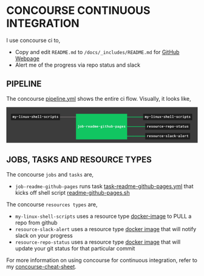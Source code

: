 # CONCOURSE CONTINUOUS INTEGRATION

I use concourse ci to,

* Copy and edit `README.md` to `/docs/_includes/README.md` for
  [GitHub Webpage](https://jeffdecola.github.io/my-linux-shell-scripts/)
* Alert me of the progress via repo status and slack

## PIPELINE

The concourse
[pipeline.yml](https://github.com/JeffDeCola/my-linux-shell-scripts/blob/master/ci/pipeline.yml)
shows the entire ci flow. Visually, it looks like,

![IMAGE - my-linux-shell-scripts concourse ci pipeline - IMAGE](docs/pics/my-linux-shell-scripts-pipeline.jpg)

## JOBS, TASKS AND RESOURCE TYPES

The concourse `jobs` and `tasks` are,

* `job-readme-github-pages` runs task
  [task-readme-github-pages.yml](https://github.com/JeffDeCola/my-linux-shell-scripts/blob/master/ci/tasks/task-readme-github-pages.yml)
  that kicks off shell script
  [readme-github-pages.sh](https://github.com/JeffDeCola/my-linux-shell-scripts/blob/master/ci/scripts/readme-github-pages.sh)

The concourse `resources types` are,

* `my-linux-shell-scripts` uses a resource type
  [docker-image](https://hub.docker.com/r/concourse/git-resource/)
  to PULL a repo from github
* `resource-slack-alert` uses a resource type
  [docker image](https://hub.docker.com/r/cfcommunity/slack-notification-resource)
  that will notify slack on your progress
* `resource-repo-status` uses a resource type
  [docker image](https://hub.docker.com/r/dpb587/github-status-resource)
  that will update your git status for that particular commit

For more information on using concourse for continuous integration,
refer to my
[concourse-cheat-sheet](https://github.com/JeffDeCola/my-linux-shell-scripts/tree/master/software/operations/continuous-integration-continuous-deployment/concourse-cheat-sheet).
